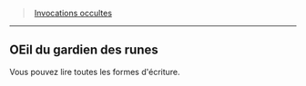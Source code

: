﻿---
!GenericItem
Id: warlock_occultsummons_hd.md#oeil-du-gardien-des-runes
ParentLink: warlock_occultsummons_hd.md#invocations-occultes
Name: OEil du gardien des runes
ParentName: Invocations occultes
NameLevel: 2
Attributes:
  Name: OEil du gardien des runes
  Markdown: >+
    ## <!--Name-->OEil du gardien des runes<!--/Name-->


    Vous pouvez lire toutes les formes d'écriture.

AttributesDictionary: >+
  Name: OEil du gardien des runes

  Markdown: >+

    ## <!--Name-->OEil du gardien des runes<!--/Name-->





    Vous pouvez lire toutes les formes d'écriture.



---
> [Invocations occultes](hd_warlock_occultsummons.md)

---

## OEil du gardien des runes

Vous pouvez lire toutes les formes d'écriture.


